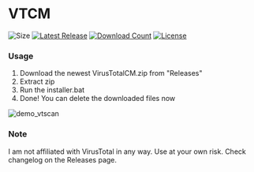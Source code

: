 # VTCM
![Size](https://img.shields.io/github/repo-size/mirbyte/VirusTotal-Context-Menu?label=Size&maxAge=86400)
[![Latest Release](https://img.shields.io/github/release/mirbyte/VirusTotal-Context-Menu.svg?maxAge=86400&badge=Latest+Release)](https://github.com/mirbyte/VirusTotal-Context-Menu/releases/latest)
[![Download Count](https://img.shields.io/github/downloads/mirbyte/VirusTotal-Context-Menu/total?color=blue&maxAge=86400)](https://github.com/mirbyte/VirusTotal-Context-Menu/releases)
[![License](https://img.shields.io/github/license/mirbyte/VirusTotal-Context-Menu?color=blue&maxAge=604800)](https://raw.githubusercontent.com/mirbyte/VirusTotal-Context-Menu/master/LICENSE)
### Usage
1. Download the newest VirusTotalCM.zip from "Releases"
2. Extract zip
3. Run the installer.bat
4. Done! You can delete the downloaded files now




![demo_vtscan](https://github.com/user-attachments/assets/0b534ae0-8dfc-438d-8973-5f3e487ed884)




### Note
I am not affiliated with VirusTotal in any way. Use at your own risk. Check changelog on the Releases page.
